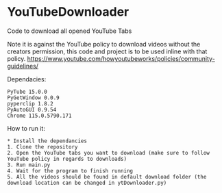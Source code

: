 # YouTubeDownloader
Code to download all opened YouTube Tabs

Note it is against the YouTube policy to download videos without the creators permission,
this code and project is to be used inline with that policy.
https://www.youtube.com/howyoutubeworks/policies/community-guidelines/

Dependacies:

    PyTube 15.0.0
    PyGetWindow 0.0.9
    pyperclip 1.8.2
    PyAutoGUI 0.9.54
    Chrome 115.0.5790.171 

How to run it:

    * Install the dependancies
    1. Clone the repository
    2. Open the YouTube tabs you want to download (make sure to follow YouTube policy in regards to downloads)
    3. Run main.py
    4. Wait for the program to finish running
    5. All the videos should be found in default download folder (the download location can be changed in ytDownloader.py)

